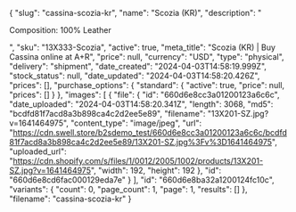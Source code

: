 {
  "slug": "cassina-scozia-kr",
  "name": "Scozia (KR)",
  "description": "<p>Composition: 100% Leather</p>",
  "sku": "13X333-Scozia",
  "active": true,
  "meta_title": "Scozia (KR) | Buy Cassina online at A+R",
  "price": null,
  "currency": "USD",
  "type": "physical",
  "delivery": "shipment",
  "date_created": "2024-04-03T14:58:19.999Z",
  "stock_status": null,
  "date_updated": "2024-04-03T14:58:20.426Z",
  "prices": [],
  "purchase_options": {
    "standard": {
      "active": true,
      "price": null,
      "prices": []
    }
  },
  "images": [
    {
      "file": {
        "id": "660d6e8cc3a01200123a6c6c",
        "date_uploaded": "2024-04-03T14:58:20.341Z",
        "length": 3068,
        "md5": "bcdfd81f7acd8a3b898ca4c2d2ee5e89",
        "filename": "13X201-SZ.jpg?v=1641464975",
        "content_type": "image/jpeg",
        "url": "https://cdn.swell.store/b2sdemo_test/660d6e8cc3a01200123a6c6c/bcdfd81f7acd8a3b898ca4c2d2ee5e89/13X201-SZ.jpg%3Fv%3D1641464975",
        "uploaded_url": "https://cdn.shopify.com/s/files/1/0012/2005/1002/products/13X201-SZ.jpg?v=1641464975",
        "width": 192,
        "height": 192
      },
      "id": "660d6e8cd6fac000129eda7e"
    }
  ],
  "id": "660d6e8ba32a1200124fc10c",
  "variants": {
    "count": 0,
    "page_count": 1,
    "page": 1,
    "results": []
  },
  "filename": "cassina-scozia-kr"
}